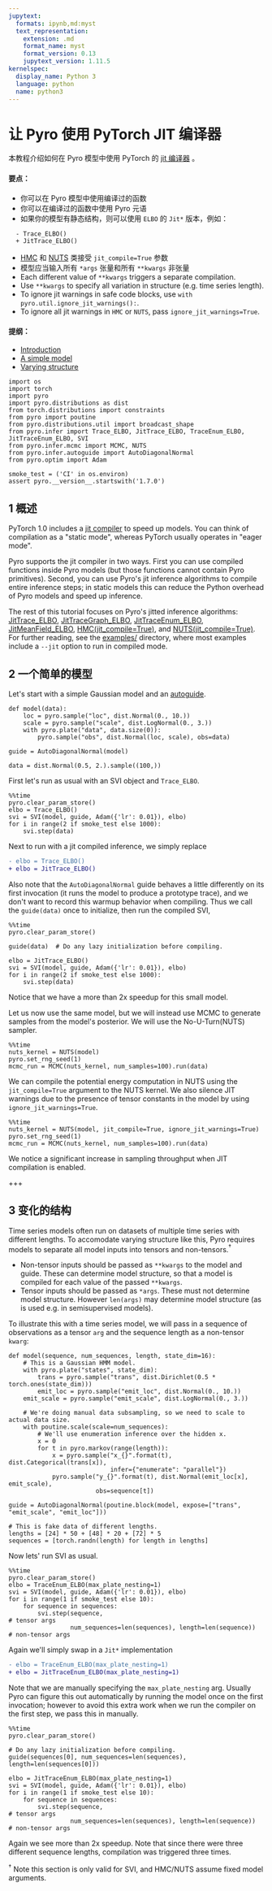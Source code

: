 ```yaml
---
jupytext:
  formats: ipynb,md:myst
  text_representation:
    extension: .md
    format_name: myst
    format_version: 0.13
    jupytext_version: 1.11.5
kernelspec:
  display_name: Python 3
  language: python
  name: python3
---
```


# 让 Pyro 使用 PyTorch JIT 编译器

本教程介绍如何在 Pyro 模型中使用 PyTorch 的
[jit 编译器](https://pytorch.org/docs/master/jit.html) 。

#### 要点：

- 你可以在 Pyro 模型中使用编译过的函数
- 你可以在编译过的函数中使用 Pyro 元语
- 如果你的模型有静态结构，则可以使用 `ELBO` 的 `Jit*` 版本，例如：

```diff
  - Trace_ELBO()
  + JitTrace_ELBO()
```

- [HMC](http://docs.pyro.ai/en/dev/mcmc.html#pyro.infer.mcmc.HMC) 和
  [NUTS](http://docs.pyro.ai/en/dev/mcmc.html#pyro.infer.mcmc.NUTS) 类接受
  `jit_compile=True` 参数
- 模型应当输入所有 `*args` 张量和所有 `**kwargs` 非张量
- Each different value of `**kwargs` triggers a separate compilation.
- Use `**kwargs` to specify all variation in structure (e.g. time series
  length).
- To ignore jit warnings in safe code blocks, use
  `with pyro.util.ignore_jit_warnings():`.
- To ignore all jit warnings in `HMC` or `NUTS`, pass
  `ignore_jit_warnings=True`.

#### 提纲：

- [Introduction](#Introduction)
- [A simple model](#A-simple-model)
- [Varying structure](#Varying-structure)

```{code-cell} ipython3
import os
import torch
import pyro
import pyro.distributions as dist
from torch.distributions import constraints
from pyro import poutine
from pyro.distributions.util import broadcast_shape
from pyro.infer import Trace_ELBO, JitTrace_ELBO, TraceEnum_ELBO, JitTraceEnum_ELBO, SVI
from pyro.infer.mcmc import MCMC, NUTS
from pyro.infer.autoguide import AutoDiagonalNormal
from pyro.optim import Adam

smoke_test = ('CI' in os.environ)
assert pyro.__version__.startswith('1.7.0')
```

## 1 概述

PyTorch 1.0 includes a [jit compiler](https://pytorch.org/docs/master/jit.html)
to speed up models. You can think of compilation as a "static mode", whereas
PyTorch usually operates in "eager mode".

Pyro supports the jit compiler in two ways. First you can use compiled functions
inside Pyro models (but those functions cannot contain Pyro primitives). Second,
you can use Pyro's jit inference algorithms to compile entire inference steps;
in static models this can reduce the Python overhead of Pyro models and speed up
inference.

The rest of this tutorial focuses on Pyro's jitted inference algorithms:
[JitTrace_ELBO](http://docs.pyro.ai/en/dev/inference_algos.html#pyro.infer.trace_elbo.JitTrace_ELBO),
[JitTraceGraph_ELBO](http://docs.pyro.ai/en/dev/inference_algos.html#pyro.infer.tracegraph_elbo.JitTraceGraph_ELBO),
[JitTraceEnum_ELBO](http://docs.pyro.ai/en/dev/inference_algos.html#pyro.infer.traceenum_elbo.JitTraceEnum_ELBO),
[JitMeanField_ELBO](http://docs.pyro.ai/en/dev/inference_algos.html#pyro.infer.trace_mean_field_elbo.JitTraceMeanField_ELBO),
[HMC(jit_compile=True)](http://docs.pyro.ai/en/dev/mcmc.html#pyro.infer.mcmc.HMC),
and
[NUTS(jit_compile=True)](http://docs.pyro.ai/en/dev/mcmc.html#pyro.infer.mcmc.NUTS).
For further reading, see the
[examples/](https://github.com/pyro-ppl/pyro/tree/dev/examples) directory, where
most examples include a `--jit` option to run in compiled mode.

## 2 一个简单的模型

Let's start with a simple Gaussian model and an
[autoguide](http://docs.pyro.ai/en/dev/infer.autoguide.html).

```{code-cell} ipython3
def model(data):
    loc = pyro.sample("loc", dist.Normal(0., 10.))
    scale = pyro.sample("scale", dist.LogNormal(0., 3.))
    with pyro.plate("data", data.size(0)):
        pyro.sample("obs", dist.Normal(loc, scale), obs=data)

guide = AutoDiagonalNormal(model)

data = dist.Normal(0.5, 2.).sample((100,))
```

First let's run as usual with an SVI object and `Trace_ELBO`.

```{code-cell} ipython3
%%time
pyro.clear_param_store()
elbo = Trace_ELBO()
svi = SVI(model, guide, Adam({'lr': 0.01}), elbo)
for i in range(2 if smoke_test else 1000):
    svi.step(data)
```

Next to run with a jit compiled inference, we simply replace

```diff
- elbo = Trace_ELBO()
+ elbo = JitTrace_ELBO()
```

Also note that the `AutoDiagonalNormal` guide behaves a little differently on
its first invocation (it runs the model to produce a prototype trace), and we
don't want to record this warmup behavior when compiling. Thus we call the
`guide(data)` once to initialize, then run the compiled SVI,

```{code-cell} ipython3
%%time
pyro.clear_param_store()

guide(data)  # Do any lazy initialization before compiling.

elbo = JitTrace_ELBO()
svi = SVI(model, guide, Adam({'lr': 0.01}), elbo)
for i in range(2 if smoke_test else 1000):
    svi.step(data)
```

Notice that we have a more than 2x speedup for this small model.

Let us now use the same model, but we will instead use MCMC to generate samples
from the model's posterior. We will use the No-U-Turn(NUTS) sampler.

```{code-cell} ipython3
%%time
nuts_kernel = NUTS(model)
pyro.set_rng_seed(1)
mcmc_run = MCMC(nuts_kernel, num_samples=100).run(data)
```

We can compile the potential energy computation in NUTS using the
`jit_compile=True` argument to the NUTS kernel. We also silence JIT warnings due
to the presence of tensor constants in the model by using
`ignore_jit_warnings=True`.

```{code-cell} ipython3
%%time
nuts_kernel = NUTS(model, jit_compile=True, ignore_jit_warnings=True)
pyro.set_rng_seed(1)
mcmc_run = MCMC(nuts_kernel, num_samples=100).run(data)
```

We notice a significant increase in sampling throughput when JIT compilation is
enabled.

+++

## 3 变化的结构

Time series models often run on datasets of multiple time series with different
lengths. To accomodate varying structure like this, Pyro requires models to
separate all model inputs into tensors and non-tensors.$^\dagger$

- Non-tensor inputs should be passed as `**kwargs` to the model and guide. These
  can determine model structure, so that a model is compiled for each value of
  the passed `**kwargs`.
- Tensor inputs should be passed as `*args`. These must not determine model
  structure. However `len(args)` may determine model structure (as is used e.g.
  in semisupervised models).

To illustrate this with a time series model, we will pass in a sequence of
observations as a tensor `arg` and the sequence length as a non-tensor `kwarg`:

```{code-cell} ipython3
def model(sequence, num_sequences, length, state_dim=16):
    # This is a Gaussian HMM model.
    with pyro.plate("states", state_dim):
        trans = pyro.sample("trans", dist.Dirichlet(0.5 * torch.ones(state_dim)))
        emit_loc = pyro.sample("emit_loc", dist.Normal(0., 10.))
    emit_scale = pyro.sample("emit_scale", dist.LogNormal(0., 3.))

    # We're doing manual data subsampling, so we need to scale to actual data size.
    with poutine.scale(scale=num_sequences):
        # We'll use enumeration inference over the hidden x.
        x = 0
        for t in pyro.markov(range(length)):
            x = pyro.sample("x_{}".format(t), dist.Categorical(trans[x]),
                            infer={"enumerate": "parallel"})
            pyro.sample("y_{}".format(t), dist.Normal(emit_loc[x], emit_scale),
                        obs=sequence[t])

guide = AutoDiagonalNormal(poutine.block(model, expose=["trans", "emit_scale", "emit_loc"]))

# This is fake data of different lengths.
lengths = [24] * 50 + [48] * 20 + [72] * 5
sequences = [torch.randn(length) for length in lengths]
```

Now lets' run SVI as usual.

```{code-cell} ipython3
%%time
pyro.clear_param_store()
elbo = TraceEnum_ELBO(max_plate_nesting=1)
svi = SVI(model, guide, Adam({'lr': 0.01}), elbo)
for i in range(1 if smoke_test else 10):
    for sequence in sequences:
        svi.step(sequence,                                            # tensor args
                 num_sequences=len(sequences), length=len(sequence))  # non-tensor args
```

Again we'll simply swap in a `Jit*` implementation

```diff
- elbo = TraceEnum_ELBO(max_plate_nesting=1)
+ elbo = JitTraceEnum_ELBO(max_plate_nesting=1)
```

Note that we are manually specifying the `max_plate_nesting` arg. Usually Pyro
can figure this out automatically by running the model once on the first
invocation; however to avoid this extra work when we run the compiler on the
first step, we pass this in manually.

```{code-cell} ipython3
%%time
pyro.clear_param_store()

# Do any lazy initialization before compiling.
guide(sequences[0], num_sequences=len(sequences), length=len(sequences[0]))

elbo = JitTraceEnum_ELBO(max_plate_nesting=1)
svi = SVI(model, guide, Adam({'lr': 0.01}), elbo)
for i in range(1 if smoke_test else 10):
    for sequence in sequences:
        svi.step(sequence,                                            # tensor args
                 num_sequences=len(sequences), length=len(sequence))  # non-tensor args
```

Again we see more than 2x speedup. Note that since there were three different
sequence lengths, compilation was triggered three times.

$^\dagger$ Note this section is only valid for SVI, and HMC/NUTS assume fixed
model arguments.
